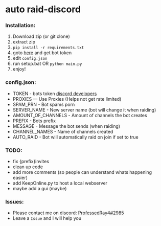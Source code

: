 # auto raid-discord

### Installation:
1) Download zip (or git clone)
2) extract zip
3) ``pip install -r requirements.txt``
4) goto [here](https://discord.com/developers/) and get bot token
5) edit `config.json`
6) run setup.bat OR `python main.py`
7) enjoy!


### config.json:
- TOKEN - bots token [discord developers](https://discord.com/developers/)
- PROXIES — Use Proxies (Helps not get rate limited)
- SPAM_PRN - Bot spams porn 
- SERVER_NAME - New server name (bot will change it when raiding)
- AMOUNT_OF_CHANNELS - Amount of channels the bot creates
- PREFIX - Bots prefix
- MESSAGE - Message the bot sends (when raiding)
- CHANNEL_NAMES - Name of channels created
- AUTO_RAID - Bot will automatically raid on join if set to true


### TODO:
- fix {prefix}invites
- clean up code
- add more comments (so people can understand whats happening easier)
- add KeepOnline.py to host a local webserver
- maybe add a gui (maybe)

### Issues:
- Please contact me on discord: [ProfessedRay4#2985](https://discord.com/users/1091415878156943472)
- Leave a `Issue` and I will help you
